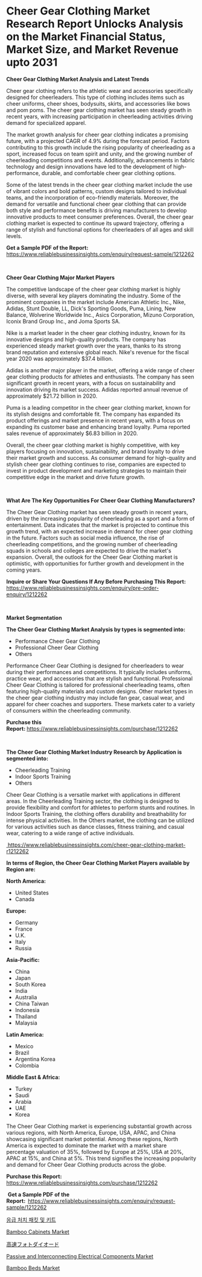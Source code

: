 <p><h1>Cheer Gear Clothing Market Research Report Unlocks Analysis on the Market Financial Status, Market Size, and Market Revenue upto 2031</h1></p><p><strong>Cheer Gear Clothing Market Analysis and Latest Trends</strong></p>
<p><p>Cheer gear clothing refers to the athletic wear and accessories specifically designed for cheerleaders. This type of clothing includes items such as cheer uniforms, cheer shoes, bodysuits, skirts, and accessories like bows and pom poms. The cheer gear clothing market has seen steady growth in recent years, with increasing participation in cheerleading activities driving demand for specialized apparel.</p><p>The market growth analysis for cheer gear clothing indicates a promising future, with a projected CAGR of 4.9% during the forecast period. Factors contributing to this growth include the rising popularity of cheerleading as a sport, increased focus on team spirit and unity, and the growing number of cheerleading competitions and events. Additionally, advancements in fabric technology and design innovations have led to the development of high-performance, durable, and comfortable cheer gear clothing options.</p><p>Some of the latest trends in the cheer gear clothing market include the use of vibrant colors and bold patterns, custom designs tailored to individual teams, and the incorporation of eco-friendly materials. Moreover, the demand for versatile and functional cheer gear clothing that can provide both style and performance benefits is driving manufacturers to develop innovative products to meet consumer preferences. Overall, the cheer gear clothing market is expected to continue its upward trajectory, offering a range of stylish and functional options for cheerleaders of all ages and skill levels.</p></p>
<p><strong>Get a Sample PDF of the Report:&nbsp;</strong> <a href="https://www.reliablebusinessinsights.com/enquiry/request-sample/1212262">https://www.reliablebusinessinsights.com/enquiry/request-sample/1212262</a></p>
<p>&nbsp;</p>
<p><strong>Cheer Gear Clothing Major Market Players</strong></p>
<p><p>The competitive landscape of the cheer gear clothing market is highly diverse, with several key players dominating the industry. Some of the prominent companies in the market include American Athletic Inc., Nike, Adidas, Stunt Double, LL, Dick's Sporting Goods, Puma, Lining, New Balance, Wolverine Worldwide Inc., Asics Corporation, Mizuno Corporation, Iconix Brand Group Inc., and Joma Sports SA.</p><p>Nike is a market leader in the cheer gear clothing industry, known for its innovative designs and high-quality products. The company has experienced steady market growth over the years, thanks to its strong brand reputation and extensive global reach. Nike's revenue for the fiscal year 2020 was approximately $37.4 billion.</p><p>Adidas is another major player in the market, offering a wide range of cheer gear clothing products for athletes and enthusiasts. The company has seen significant growth in recent years, with a focus on sustainability and innovation driving its market success. Adidas reported annual revenue of approximately $21.72 billion in 2020.</p><p>Puma is a leading competitor in the cheer gear clothing market, known for its stylish designs and comfortable fit. The company has expanded its product offerings and market presence in recent years, with a focus on expanding its customer base and enhancing brand loyalty. Puma reported sales revenue of approximately $6.83 billion in 2020.</p><p>Overall, the cheer gear clothing market is highly competitive, with key players focusing on innovation, sustainability, and brand loyalty to drive their market growth and success. As consumer demand for high-quality and stylish cheer gear clothing continues to rise, companies are expected to invest in product development and marketing strategies to maintain their competitive edge in the market and drive future growth.</p></p>
<p>&nbsp;</p>
<p><strong>What Are The Key Opportunities For Cheer Gear Clothing Manufacturers?</strong></p>
<p><p>The Cheer Gear Clothing market has seen steady growth in recent years, driven by the increasing popularity of cheerleading as a sport and a form of entertainment. Data indicates that the market is projected to continue this growth trend, with an expected increase in demand for cheer gear clothing in the future. Factors such as social media influence, the rise of cheerleading competitions, and the growing number of cheerleading squads in schools and colleges are expected to drive the market's expansion. Overall, the outlook for the Cheer Gear Clothing market is optimistic, with opportunities for further growth and development in the coming years.</p></p>
<p><strong>Inquire or Share Your Questions If Any Before Purchasing This Report:</strong> <a href="https://www.reliablebusinessinsights.com/enquiry/pre-order-enquiry/1212262">https://www.reliablebusinessinsights.com/enquiry/pre-order-enquiry/1212262</a></p>
<p>&nbsp;</p>
<p><strong>Market Segmentation</strong></p>
<p><strong>The Cheer Gear Clothing Market Analysis by types is segmented into:</strong></p>
<p><ul><li>Performance Cheer Gear Clothing</li><li>Professional Cheer Gear Clothing</li><li>Others</li></ul></p>
<p><p>Performance Cheer Gear Clothing is designed for cheerleaders to wear during their performances and competitions. It typically includes uniforms, practice wear, and accessories that are stylish and functional. Professional Cheer Gear Clothing is tailored for professional cheerleading teams, often featuring high-quality materials and custom designs. Other market types in the cheer gear clothing industry may include fan gear, casual wear, and apparel for cheer coaches and supporters. These markets cater to a variety of consumers within the cheerleading community.</p></p>
<p><strong>Purchase this Report:&nbsp;</strong><a href="https://www.reliablebusinessinsights.com/purchase/1212262">https://www.reliablebusinessinsights.com/purchase/1212262</a></p>
<p>&nbsp;</p>
<p><strong>The Cheer Gear Clothing Market Industry Research by Application is segmented into:</strong></p>
<p><ul><li>Cheerleading Training</li><li>Indoor Sports Training</li><li>Others</li></ul></p>
<p><p>Cheer Gear Clothing is a versatile market with applications in different areas. In the Cheerleading Training sector, the clothing is designed to provide flexibility and comfort for athletes to perform stunts and routines. In Indoor Sports Training, the clothing offers durability and breathability for intense physical activities. In the Others market, the clothing can be utilized for various activities such as dance classes, fitness training, and casual wear, catering to a wide range of active individuals.</p></p>
<p><a href="https://www.reliablebusinessinsights.com/cheer-gear-clothing-market-r1212262">&nbsp;https://www.reliablebusinessinsights.com/cheer-gear-clothing-market-r1212262</a></p>
<p><strong>In terms of Region, the Cheer Gear Clothing Market Players available by Region are:</strong></p>
<p>
    <p> <strong> North America: </strong>
        <ul>
            <li>United States</li>
            <li>Canada</li>
        </ul>
        </p> 
    <p> <strong> Europe: </strong>
        <ul>
            <li>Germany</li>
            <li>France</li>
            <li>U.K.</li>
            <li>Italy</li>
            <li>Russia</li>
        </ul>
        </p> 
    <p> <strong> Asia-Pacific: </strong>
        <ul>
            <li>China</li>
            <li>Japan</li>
            <li>South Korea</li>
            <li>India</li>
            <li>Australia</li>
            <li>China Taiwan</li>
            <li>Indonesia</li>
            <li>Thailand</li>
            <li>Malaysia</li>
        </ul>
        </p> 
    <p> <strong> Latin America: </strong>
        <ul>
            <li>Mexico</li>
            <li>Brazil</li>
            <li>Argentina Korea</li>
            <li>Colombia</li>
        </ul>
        </p> 
    <p> <strong> Middle East & Africa: </strong>
        <ul>
            <li>Turkey</li>
            <li>Saudi</li>
            <li>Arabia</li>
            <li>UAE</li>
            <li>Korea</li>
        </ul>
    </p>
    </p>
<p><p>The Cheer Gear Clothing market is experiencing substantial growth across various regions, with North America, Europe, USA, APAC, and China showcasing significant market potential. Among these regions, North America is expected to dominate the market with a market share percentage valuation of 35%, followed by Europe at 25%, USA at 20%, APAC at 15%, and China at 5%. This trend signifies the increasing popularity and demand for Cheer Gear Clothing products across the globe.</p></p>
<p><strong>Purchase this Report: </strong><a href="https://www.reliablebusinessinsights.com/purchase/1212262">https://www.reliablebusinessinsights.com/purchase/1212262</a></p>
<p>&nbsp;<strong>Get a Sample PDF of the Report:&nbsp;&nbsp;</strong><a href="https://www.reliablebusinessinsights.com/enquiry/request-sample/1212262">https://www.reliablebusinessinsights.com/enquiry/request-sample/1212262</a></p>
<p><strong></strong></p>
<p><p><a href="https://github.com/Nicolasrown5/Market-Research-Report-List-1/blob/main/422717495559.md">응급 처치 패킷 및 키트</a></p><p><a href="https://github.com/joannagoyvaerts/Market-Research-Report-List-2/blob/main/bamboo-cabinets-market.md">Bamboo Cabinets Market</a></p><p><a href="https://github.com/andym141978/Market-Research-Report-List-1/blob/main/3449449102015.md">高速フォトダイオード</a></p><p><a href="https://issuu.com/reportprime-2/docs/passive-and-interconnecting-electrical-components-">Passive and Interconnecting Electrical Components Market</a></p><p><a href="https://github.com/abdelrhmankishk22/Market-Research-Report-List-4/blob/main/bamboo-beds-market.md">Bamboo Beds Market</a></p></p>